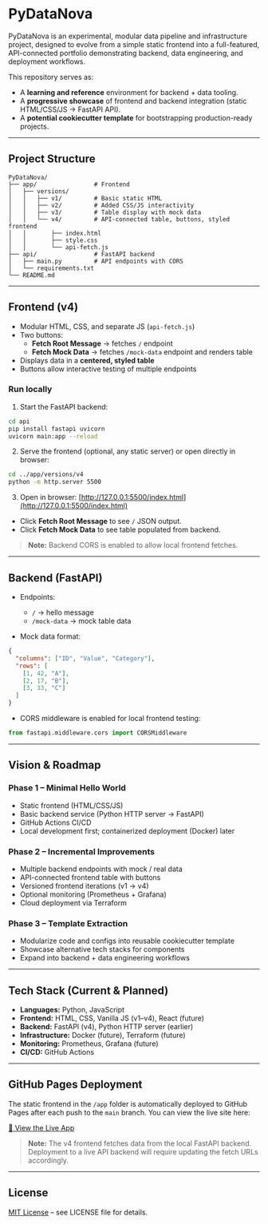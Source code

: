 # PyDataNova

PyDataNova is an experimental, modular data pipeline and infrastructure project, designed to evolve from a simple static frontend into a full-featured, API-connected portfolio demonstrating backend, data engineering, and deployment workflows.

This repository serves as:

- A **learning and reference** environment for backend + data tooling.
- A **progressive showcase** of frontend and backend integration (static HTML/CSS/JS → FastAPI API).
- A **potential cookiecutter template** for bootstrapping production-ready projects.

---

## Project Structure

```
PyDataNova/
├── app/                # Frontend
│   ├── versions/
│   │   ├── v1/         # Basic static HTML
│   │   ├── v2/         # Added CSS/JS interactivity
│   │   ├── v3/         # Table display with mock data
│   │   └── v4/         # API-connected table, buttons, styled frontend
│   │       ├── index.html
│   │       ├── style.css
│   │       └── api-fetch.js
├── api/                # FastAPI backend
│   ├── main.py         # API endpoints with CORS
│   └── requirements.txt
└── README.md
```

---

## Frontend (v4)

- Modular HTML, CSS, and separate JS (`api-fetch.js`)
- Two buttons:
  - **Fetch Root Message** → fetches `/` endpoint
  - **Fetch Mock Data** → fetches `/mock-data` endpoint and renders table
- Displays data in a **centered, styled table**
- Buttons allow interactive testing of multiple endpoints

### Run locally

1. Start the FastAPI backend:

```bash
cd api
pip install fastapi uvicorn
uvicorn main:app --reload
```

2. Serve the frontend (optional, any static server) or open directly in browser:

```bash
cd ../app/versions/v4
python -m http.server 5500
```

3. Open in browser: [http://127.0.0.1:5500/index.html](http://127.0.0.1:5500/index.html)

- Click **Fetch Root Message** to see `/` JSON output.
- Click **Fetch Mock Data** to see table populated from backend.

> **Note:** Backend CORS is enabled to allow local frontend fetches.

---

## Backend (FastAPI)

- Endpoints:

  - `/` → hello message
  - `/mock-data` → mock table data

- Mock data format:

```json
{
  "columns": ["ID", "Value", "Category"],
  "rows": [
    [1, 42, "A"],
    [2, 17, "B"],
    [3, 33, "C"]
  ]
}
```

- CORS middleware is enabled for local frontend testing:

```python
from fastapi.middleware.cors import CORSMiddleware
```

---

## Vision & Roadmap

### Phase 1 – Minimal Hello World
- Static frontend (HTML/CSS/JS)
- Basic backend service (Python HTTP server → FastAPI)
- GitHub Actions CI/CD
- Local development first; containerized deployment (Docker) later

### Phase 2 – Incremental Improvements
- Multiple backend endpoints with mock / real data
- API-connected frontend table with buttons
- Versioned frontend iterations (v1 → v4)
- Optional monitoring (Prometheus + Grafana)
- Cloud deployment via Terraform

### Phase 3 – Template Extraction
- Modularize code and configs into reusable cookiecutter template
- Showcase alternative tech stacks for components
- Expand into backend + data engineering workflows

---

## Tech Stack (Current & Planned)

- **Languages:** Python, JavaScript
- **Frontend:** HTML, CSS, Vanilla JS (v1–v4), React (future)
- **Backend:** FastAPI (v4), Python HTTP server (earlier)
- **Infrastructure:** Docker (future), Terraform (future)
- **Monitoring:** Prometheus, Grafana (future)
- **CI/CD:** GitHub Actions

---

## GitHub Pages Deployment
The static frontend in the `/app` folder is automatically deployed to GitHub Pages after each push to the `main` branch. You can view the live site here:

[🚀 View the Live App](https://shadowwalkersb.github.io/PyDataNova/)

> **Note:** The v4 frontend fetches data from the local FastAPI backend. Deployment to a live API backend will require updating the fetch URLs accordingly.

---

## License
[MIT License](LICENSE) – see LICENSE file for details.
